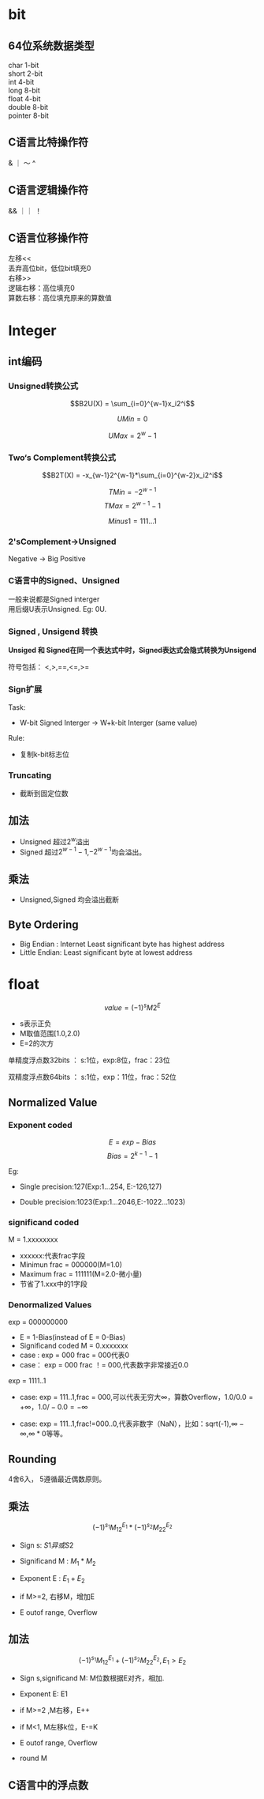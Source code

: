 # bit

## 64位系统数据类型

char    1-bit   
short   2-bit   
int     4-bit  
long    8-bit  
float   4-bit  
double  8-bit  
pointer 8-bit  

## C语言比特操作符

& ｜ ～ ^

## C语言逻辑操作符

&&  ｜｜  ！

## C语言位移操作符

左移<<    
丢弃高位bit，低位bit填充0  
右移>>  
逻辑右移：高位填充0  
算数右移：高位填充原来的算数值

# Integer

## int编码

### Unsigned转换公式

$$B2U(X) = \sum_{i=0}^{w-1}x_i2^i$$

$$UMin = 0$$

$$UMax = 2^{w}-1$$

### Two‘s Complement转换公式

$$B2T(X) = -x_{w-1}2^{w-1}*\sum_{i=0}^{w-2}x_i2^i$$

$$TMin = -2^{w-1}$$
$$TMax = 2^{w-1}-1$$

$$Minus1 = 111...1$$

### 2'sComplement->Unsigned 

Negative -> Big Positive

### C语言中的Signed、Unsigned

一般来说都是Signed interger  
用后缀U表示Unsigned. Eg: 0U.

### Signed , Unsigend 转换

**Unsiged 和 Signed在同一个表达式中时，Signed表达式会隐式转换为Unsigend**

符号包括： <,>,==,<=,>=

### Sign扩展

Task:  
+ W-bit Signed Interger -> W+k-bit Interger (same value)

Rule:
+ 复制k-bit标志位

### Truncating 

+ 截断到固定位数


## 加法

+ Unsigned  超过$2^w$溢出
+ Signed 超过$2^{w-1}-1$,$-2^{w-1}$均会溢出。

## 乘法

+ Unsigned,Signed 均会溢出截断

## Byte Ordering

+ Big Endian : Internet Least significant byte has highest address
+ Little Endian: Least significant byte at lowest address



# float

$$value = (-1)^sM2^E$$

+ s表示正负
+ M取值范围[1.0,2.0)
+ E=2的次方

单精度浮点数32bits ： s:1位，exp:8位，frac：23位

双精度浮点数64bits ： s:1位，exp：11位，frac：52位  

## Normalized Value

### Exponent coded
$$E = exp - Bias$$
$$Bias = 2^{k-1}-1$$

Eg: 

+ Single precision:127(Exp:1...254, E:-126,127)

+ Double precision:1023(Exp:1...2046,E:-1022...1023)

### significand coded

M = 1.xxxxxxxx

+ xxxxxx:代表frac字段
+ Minimun frac = 000000(M=1.0)
+ Maximum frac = 111111(M=2.0-微小量)
+ 节省了1.xxx中的1字段

### Denormalized Values

exp = 000000000
+ E = 1-Bias(instead of E = 0-Bias)
+ Significand coded M = 0.xxxxxxx 
+ case : exp = 000 frac = 000代表0
+ case： exp = 000 frac ！= 000,代表数字非常接近0.0

exp = 1111..1

+ case:  exp = 111..1,frac = 000,可以代表无穷大∞，算数Overflow，$1.0/0.0 = +∞$，$1.0/-0.0 = -∞$

+ case: exp = 111..1,frac!=000..0,代表非数字（NaN），比如：sqrt(-1),$∞-∞$,$∞*0$等等。

## Rounding

4舍6入， 5遵循最近偶数原则。

## 乘法

$$(-1)^{s_1}M_12^{E_1} * (-1)^{s_2}M_22^{E_2}$$

+ Sign s:  $S1 异或 S2$
+ Significand M : $M_1 * M_2$
+ Exponent E : $E_1 + E_2$

+ if M>=2, 右移M，增加E
+ E outof range, Overflow

## 加法

$$(-1)^{s_1}M_12^{E_1} + (-1)^{s_2}M_22^{E_2}, E_1 > E_2$$

+ Sign s,significand M: M位数根据E对齐，相加.

+ Exponent E: E1

+ if M>=2 ,M右移，E++
+ if M<1, M左移k位，E-=K
+ E outof range, Overflow
+ round M

## C语言中的浮点数


